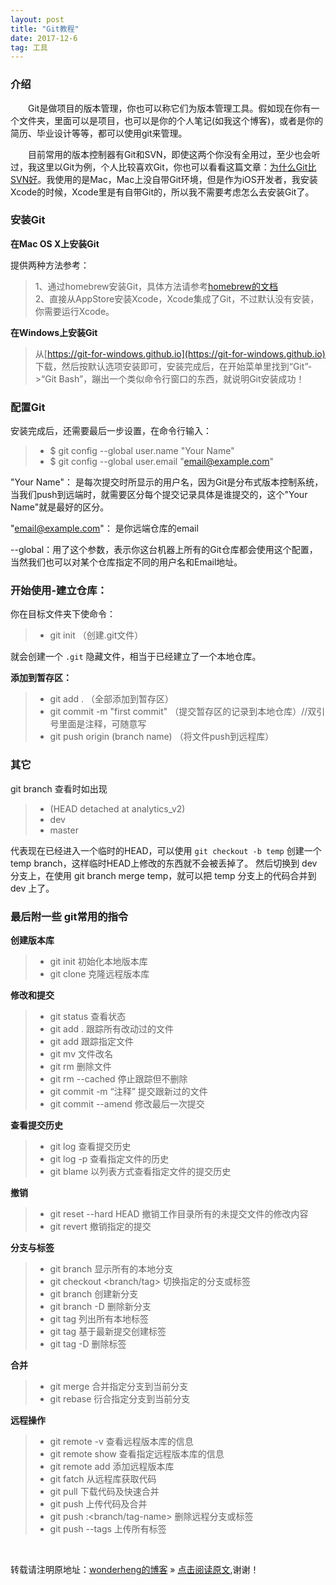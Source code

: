 ```yaml
---
layout: post
title: "Git教程"
date: 2017-12-6   
tag: 工具 
---
```


### 介绍       

　　Git是做项目的版本管理，你也可以称它们为版本管理工具。假如现在你有一个文件夹，里面可以是项目，也可以是你的个人笔记(如我这个博客)，或者是你的简历、毕业设计等等，都可以使用git来管理。

　　目前常用的版本控制器有Git和SVN，即使这两个你没有全用过，至少也会听过，我这里以Git为例，个人比较喜欢Git，你也可以看看这篇文章：[为什么Git比SVN好](http://www.worldhello.net/2012/04/12/why-git-is-better-than-svn.html)。我使用的是Mac，Mac上没自带Git环境，但是作为iOS开发者，我安装Xcode的时候，Xcode里是有自带Git的，所以我不需要考虑怎么去安装Git了。          

### 安装Git

**在Mac OS X上安装Git**      

提供两种方法参考：      

> 1、通过homebrew安装Git，具体方法请参考[homebrew的文档](http://brew.sh/)      
> 2、直接从AppStore安装Xcode，Xcode集成了Git，不过默认没有安装，你需要运行Xcode。     

**在Windows上安装Git**      

> 从[https://git-for-windows.github.io](https://git-for-windows.github.io) 下载，然后按默认选项安装即可，安装完成后，在开始菜单里找到“Git”->“Git Bash”，蹦出一个类似命令行窗口的东西，就说明Git安装成功！


### 配置Git      

安装完成后，还需要最后一步设置，在命令行输入：

>* $ git config --global user.name "Your Name"
>* $ git config --global user.email "email@example.com"

"Your Name"： 是每次提交时所显示的用户名，因为Git是分布式版本控制系统，当我们push到远端时，就需要区分每个提交记录具体是谁提交的，这个"Your Name"就是最好的区分。          

"email@example.com"： 是你远端仓库的email       

--global：用了这个参数，表示你这台机器上所有的Git仓库都会使用这个配置，当然我们也可以对某个仓库指定不同的用户名和Email地址。         



### 开始使用-建立仓库：

你在目标文件夹下使命令：    

>* git init  （创建.git文件）      

就会创建一个 `.git` 隐藏文件，相当于已经建立了一个本地仓库。

**添加到暂存区：**      

>* git add .   （全部添加到暂存区）    
>* git commit -m "first commit"  （提交暂存区的记录到本地仓库）//双引号里面是注释，可随意写     
>* git push origin (branch name)   （将文件push到远程库）

### 其它   

git branch 查看时如出现

>*  (HEAD detached at analytics_v2)   
>*  dev
>*  master

代表现在已经进入一个临时的HEAD，可以使用 `git checkout -b temp` 创建一个 temp branch，这样临时HEAD上修改的东西就不会被丢掉了。
然后切换到 dev 分支上，在使用 git branch merge temp，就可以把 temp 分支上的代码合并到 dev 上了。

### 最后附一些 git常用的指令

**创建版本库**

>* git init     初始化本地版本库
>* git clone   克隆远程版本库

**修改和提交**

>* git status   			查看状态
>* git add .    			跟踪所有改动过的文件
>* git add <file>			跟踪指定文件
>* git mv <old> <new>		文件改名
>* git rm <file>			删除文件
>* git rm --cached <file>	停止跟踪但不删除
>* git commit -m “注释”		提交跟新过的文件
>* git commit --amend		修改最后一次提交

**查看提交历史**

>* git log					查看提交历史
>* git log -p <file>		查看指定文件的历史
>* git blame <file>			以列表方式查看指定文件的提交历史

**撤销**

>* git reset --hard HEAD	撤销工作目录所有的未提交文件的修改内容
>* git revert <commit>		撤销指定的提交

**分支与标签**

>* git branch  					显示所有的本地分支
>* git checkout <branch/tag>	切换指定的分支或标签
>* git branch <new branch>		创建新分支
>* git branch -D <branch>		删除新分支
>* git tag						列出所有本地标签
>* git tag <tagname>			基于最新提交创建标签
>* git tag -D <tag name >		删除标签

**合并**

>* git merge <branch>		合并指定分支到当前分支
>* git rebase <branch>		衍合指定分支到当前分支

**远程操作**

>* git remote -v					查看远程版本库的信息
>* git remote show <remote>	 		查看指定远程版本库的信息
>* git remote add <remote> <url>	添加远程版本库
>* git fatch <remote>				从远程库获取代码
>* git pull <remote> <branch>		下载代码及快速合并
>* git push <remote> <branch> 		上传代码及合并
>* git push <remote> :<branch/tag-name>		删除远程分支或标签
>* git push --tags							上传所有标签

<br>

转载请注明原地址：[wonderheng的博客](http://www.wonderheng.top) » [点击阅读原文](http://www.wonderheng.top/2017/12/GitTutorial/),谢谢！  